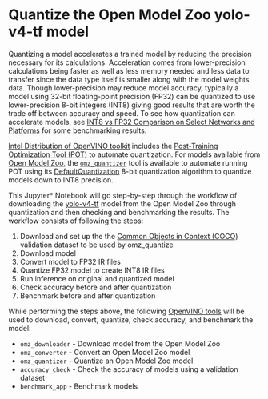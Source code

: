 # Quantize the Open Model Zoo yolo-v4-tf model
Quantizing a model accelerates a trained model by reducing the precision necessary for its calculations.  Acceleration comes from lower-precision calculations being faster as well as less memory needed and less data to transfer since the data type itself is smaller along with the model weights data.  Though lower-precision may reduce model accuracy, typically a model using 32-bit floating-point precision (FP32) can be quantized to use lower-precision 8-bit integers (INT8) giving good results that are worth the trade off between accuracy and speed.  To see how quantization can accelerate models, see [INT8 vs FP32 Comparison on Select Networks and Platforms](https://docs.openvino.ai/latest/openvino_docs_performance_int8_vs_fp32.html#doxid-openvino-docs-performance-int8-vs-fp32) for some benchmarking results.

[Intel Distribution of OpenVINO toolkit](https://software.intel.com/openvino-toolkit) includes the [Post-Training Optimization Tool (POT)](https://docs.openvino.ai/latest/pot_README.html) to automate quantization.  For models available from [Open Model Zoo](https://github.com/openvinotoolkit/open_model_zoo), the [`omz_quantizer`](https://pypi.org/project/openvino-dev/) tool is available to automate running POT using its [DefaultQuantization](https://docs.openvino.ai/latest/pot_compression_algorithms_quantization_default_README.html#doxid-pot-compression-algorithms-quantization-default-r-e-a-d-m-e) 8-bit quantization algorithm to quantize models down to INT8 precision.

This Jupyter* Notebook will go step-by-step through the workflow of downloading the [yolo-v4-tf](https://github.com/openvinotoolkit/open_model_zoo/tree/master/models/public/yolo-v4-tf) model from the Open Model Zoo through quantization and then checking and benchmarking the results.  The workflow consists of following the steps:
1. Download and set up the the [Common Objects in Context (COCO)](https://cocodataset.org/) validation dataset to be used by omz_quantize
2. Download model
3. Convert model to FP32 IR files
4. Quantize FP32 model to create INT8 IR files
5. Run inference on original and quantized model
6. Check accuracy before and after quantization
7. Benchmark before and after quantization

While performing the steps above, the following [OpenVINO tools](https://pypi.org/project/openvino-dev/) will be used to download, convert, quantize, check accuracy, and benchmark the model:
- `omz_downloader` - Download model from the Open Model Zoo
- `omz_converter` - Convert an Open Model Zoo model
- `omz_quantizer` - Quantize an Open Model Zoo model
- `accuracy_check` - Check the accuracy of models using a validation dataset
- `benchmark_app` - Benchmark models